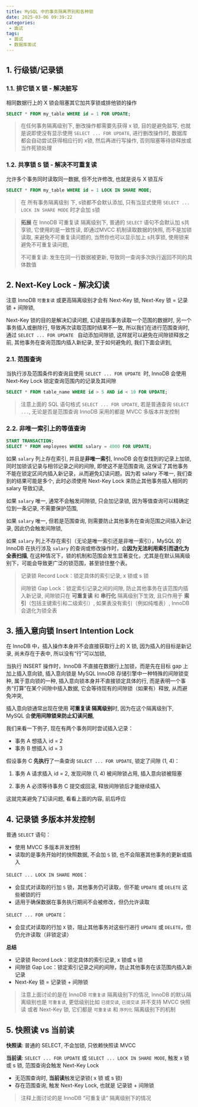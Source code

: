 ```yaml
---
title: MySQL 中的事务隔离界别和各种锁
date: 2025-03-06 09:39:22
categories:
 - 面试
tags:
 - 面试
 - 数据库面试
---
```


## 1. 行级锁/记录锁

### 1.1. 排它锁 X 锁 - 解决脏写

相同数据行上的 X 锁会阻塞其它加共享锁或排他锁的操作

```sql
SELECT * FROM my_table WHERE id = 1 FOR UPDATE;
```

> 在任何事务隔离级别下, 删改操作都需要先获得 x 锁, 目的是避免脏写, 也就是说即使没有显示使用 `SELECT ... FOR UPDATE`, 进行删改操作时, 数据库都会自动尝试获得相应行的 x锁, 然后再进行写操作, 否则阻塞等待锁释放或当作死锁处理 

### 1.2. 共享锁 S 锁 - 解决不可重复读

允许多个事务同时读取同一数据, 但不允许修改, 也就是说与 X 锁互斥

```sql
SELECT * FROM my_table WHERE id = 1 LOCK IN SHARE MODE;
```

> 在 所有事务隔离级别 下, s锁都不会默认添加, 只有当显式使用 `SELECT ... LOCK IN SHARE MODE` 时才会加 s锁

> **拓展** 在  InnoDB 可重复读 隔离级别下, 普通的 `SELECT` 语句不会默认加 s共享锁, 它使用的是一致性读, 即通过MVCC 机制读取数据的快照, 而不是加锁读取, 来避免不可重复读问题的, 当然你也可以显示加上 s共享锁, 使用锁来避免不可重复读问题, 
>
> 不可重复读: 发生在同一行数据被更新, 导致同一查询多次执行返回不同的具体数值

## 2. Next-Key Lock - 解决幻读

注意 InnoDB `可重复读` 或更高隔离级别才会有 Next-Key 锁, Next-Key 锁 = 记录锁 + 间隙锁, 

Next-Key 锁的目的是解决幻读问题, 幻读是指事务读取一个范围的数据时, 另一个事务插入或删除行, 导致再次读取范围时结果不一致, 所以我们在进行范围查询时, 通过 `SELECT ... FOR UPDATE ` 自动添加间隙锁, 这样就可以避免在间隙锁释放之前, 其他事务在查询范围内插入新纪录, 至于如何避免的, 我们下面会讲到, 

### 2.1. 范围查询

当执行涉及范围条件的查询且使用 `SELECT ... FOR UPDATE `时, InnoDB 会使用 Next-Key Lock 锁定查询范围内的记录及其间隙

```sql
SELECT * FROM table_name WHERE id > 5 AND id < 10 FOR UPDATE;
```

> 注意上面的 SQL 语句格式 `SELECT ... FOR UPDATE`, 若是普通查询 `SELECT ...`, 无论是否是范围查询 InnoDB 采用的都是 MVCC 多版本并发控制

### 2.2. 非唯一索引上的等值查询

```sql
START TRANSACTION;
SELECT * FROM employees WHERE salary = 4000 FOR UPDATE;
```

如果 `salary` 列上存在索引, 并且是**非唯一索引**, InnoDB 会在查找到的记录上加锁, 同时加锁该记录与相邻记录之间的间隙, 即使这不是范围查询, 这保证了其他事务不能在锁定区间内插入新记录，从而避免幻读问题。因为若 salary 不唯一, 我们查到的结果可能是多个, 此时必须使用 Next-Key Lock 来防止其他事务插入相同的 salary 导致幻读, 

如果 `salary` 唯一, 通常不会触发间隙锁, 只会加记录锁, 因为等值查询可以精确定位到一条记录, 不需要保护范围, 

如果  `salary`  唯一, 但若是范围查询, 则需要防止其他事务在查询范围之间插入新记录, 因此仍会触发间隙锁, 

如果  `salary`   列上不存在索引（无论是唯一索引还是非唯一索引），MySQL 的 InnoDB 在执行涉及   `salary`    的查询或修改操作时，会**因为无法利用索引而退化为全表扫描**, 在这种情况下，锁的机制和范围会发生显著变化，尤其是在默认隔离级别下，可能会导致更广泛的锁范围，甚至锁住整个表。

> 记录锁 Record Lock：锁定具体的索引记录, x 锁或 s 锁
>
> 间隙锁 Gap Lock：锁定索引记录之间的间隙, 防止其他事务在该范围内插入新记录, 间隙锁只在 **可重复读** 和 **串行化** 隔离级别下生效, 且只作用于 **索引**（包括主键索引和二级索引）, 如果表没有索引（例如纯堆表）, InnoDB 会退化为锁全表

## 3. 插入意向锁 Insert Intention Lock

在 InnoDB 中，插入操作本身并不会直接获取行上的 X 锁, 因为插入的目标是新记录, 尚未存在于表中, 所以没有“行”可以加锁, 

当执行 INSERT 操作时，InnoDB 不直接在数据行上加锁，而是先在目标 gap 上加上插入意向锁, 插入意向锁是 MySQL InnoDB 存储引擎中一种特殊的间隙锁变种, 属于意向锁的一种, 插入意向锁本身并不直接锁定具体的行, 而是表明一个事务“打算”在某个间隙中插入数据, 它会等待现有的间隙锁（如果有）释放, 从而避免冲突, 

插入意向锁通常出现在使用 **可重复读 隔离级别**时, 因为在这个隔离级别下, MySQL 会**使用间隙锁来防止幻读问题**, 

我们来看一下例子, 现在有两个事务同时尝试插入记录：

- 事务 A 想插入 id = 2
- 事务 B 想插入 id = 3

假设事务 C **先执行**了一条查询 `SELECT ... FOR UPDATE`, 锁定了间隙 (1, 4)：

1. 事务 A 请求插入 id = 2, 发现间隙 (1, 4) 被间隙锁占用, 插入意向锁被阻塞

2. 事务 A 必须等待事务 C 提交或回滚, 释放间隙锁后才能继续插入

这就完美避免了幻读问题, 看看上面的内容, 前后呼应

## 4. 记录锁 多版本并发控制

普通 `SELECT` 语句：

- 使用 MVCC 多版本并发控制
- 读取的是事务开始时的快照数据, 不会加 `S` 锁, 也不会阻塞其他事务的更新或插入

`SELECT ... LOCK IN SHARE MODE`：

- 会显式对读取的行加 `S` 锁，其他事务仍可读取，但不能 `UPDATE` 或 `DELETE` 这些被锁的行
- 适用于确保数据在事务执行期间不会被修改，但仍允许读取

`SELECT ... FOR UPDATE`：

- 会显式对读取的行加 `X` 锁，阻止其他事务对这些行进行 `UPDATE` 或 `DELETE`，但仍允许读取（非锁定读）

**总结**

- 记录锁 Record Lock：锁定具体的索引记录, x 锁或 s 锁
- 间隙锁 Gap Loc：锁定索引记录之间的间隙，防止其他事务在该范围内插入新记录
- Next-Key 锁 = 记录锁 + 间隙锁

> 注意上面讨论的是在 InnoDB `可重复读` 隔离级别下的情况, InnoDB 的默认隔离级别也是 `可重复读`, 更低级别比如 `已提交读`, `已提交读` 并不支持 MVCC 快照读 或者 Next-Key 锁, 它们都是 `可重复读` 和 `序列化` 隔离级别下的机制

## 5.  快照读 vs 当前读

**快照读**: 普通的 SELECT, 不会加锁, 只依赖快照读 MVCC

**当前读**: `SELECT ... FOR UPDATE` 或 `SELECT ... LOCK IN SHARE MODE`, 触发 x 锁 或 s 锁, 范围查询会触发 Next-Key Lock

- 无范围查询时, **当前读**触发记录锁( x 锁 或 s 锁)
- 存在范围查询, 触发 Next-Key Lock, 也就是 记录锁 + 间隙锁

> 注释上面讨论的是 InnoDB  “可重复读” 隔离级别下的情况

